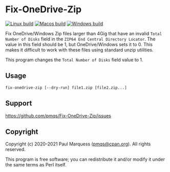 # Fix-OneDrive-Zip

[![Linux build](https://github.com/pmqs/Fix-OneDrive-Zip/workflows/Linux%20build/badge.svg)](https://github.com/pmqs/Fix-OneDrive-Zip/actions)
[![Macos build](https://github.com/pmqs/Fix-OneDrive-Zip/workflows/Macos%20build/badge.svg)](https://github.com/pmqs/Fix-OneDrive-Zip/actions)
[![Windows build](https://github.com/pmqs/Fix-OneDrive-Zip/workflows/Windows%20build/badge.svg)](https://github.com/pmqs/Fix-OneDrive-Zip/actions)

Fix OneDrive/Windows Zip files larger than 4Gig that have an invalid `Total
Number of Disks` field in the `ZIP64 End Central Directory Locator`. The
value in this field should be 1, but OneDrive/Windows sets it to 0. This
makes it difficult to work with these files using standard unzip utilities.

This program changes the `Total Number of Disks` field value to 1.

## Usage

    fix-onedrive-zip [--dry-run] file1.zip [file2.zip...]

## Support

https://github.com/pmqs/Fix-OneDrive-Zip/issues


## Copyright

Copyright (c) 2020-2021 Paul Marquess (pmqs@cpan.org). All rights reserved.

This program is free software; you can redistribute it and/or modify it
under the same terms as Perl itself.
